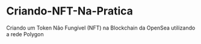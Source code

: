 # Criando-NFT-Na-Pratica
Criando um Token Não Fungível (NFT) na Blockchain da OpenSea utilizando a rede Polygon
